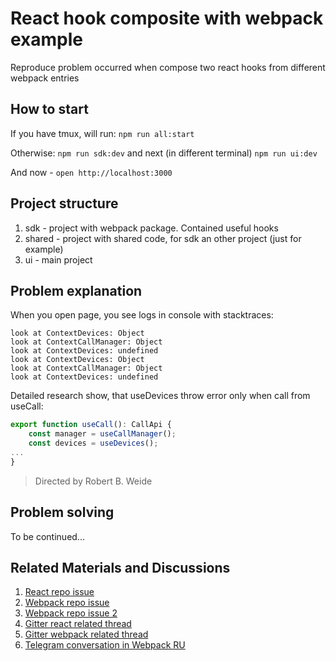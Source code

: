 # React hook composite with webpack example

Reproduce problem occurred when compose two react hooks from different webpack entries

## How to start

If you have tmux, will run:
`npm run all:start`

Otherwise:
`npm run sdk:dev`
and next (in different terminal)
`npm run ui:dev`

And now - `open http://localhost:3000`

## Project structure

1. sdk - project with webpack package. Contained useful hooks
2. shared - project with shared code, for sdk an other project (just for example)
3. ui - main project

## Problem explanation

When you open page, you see logs in console with stacktraces:

    look at ContextDevices: Object
    look at ContextCallManager: Object
    look at ContextDevices: undefined
    look at ContextDevices: Object
    look at ContextCallManager: Object
    look at ContextDevices: undefined

Detailed research show, that useDevices throw error only when call from useCall:

```javascript
export function useCall(): CallApi {
    const manager = useCallManager();
    const devices = useDevices();
...
}
```

> Directed by Robert B. Weide

## Problem solving

To be continued...

## Related Materials and Discussions

1. [React repo issue](https://github.com/facebook/react/issues/24230#issuecomment-1084470436)
2. [Webpack repo issue](https://github.com/webpack/webpack/issues/15605)
3. [Webpack repo issue 2](https://github.com/webpack/webpack/issues/15616)
4. [Gitter react related thread](https://gitter.im/chat-rooms/reactjs?at=624569f78db2b95f0a92c860)
5. [Gitter webpack related thread](https://gitter.im/webpack/webpack?at=624598776b912423205dd681)
6. [Telegram conversation in Webpack RU](https://t.me/webpack_ru/97680)